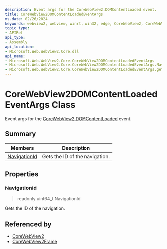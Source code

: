 ```yaml
---
description: Event args for the CoreWebView2.DOMContentLoaded event.
title: CoreWebView2DOMContentLoadedEventArgs
ms.date: 02/26/2024
keywords: webview2, webview, winrt, win32, edge, CoreWebView2, CoreWebView2Controller, browser control, edge html, CoreWebView2DOMContentLoadedEventArgs
topic_type:
- APIRef
api_type:
- Assembly
api_location:
- Microsoft.Web.WebView2.Core.dll
api_name:
- Microsoft.Web.WebView2.Core.CoreWebView2DOMContentLoadedEventArgs
- Microsoft.Web.WebView2.Core.CoreWebView2DOMContentLoadedEventArgs.NavigationId
- Microsoft.Web.WebView2.Core.CoreWebView2DOMContentLoadedEventArgs.get_NavigationId
---
```


# CoreWebView2DOMContentLoadedEventArgs Class



Event args for the [CoreWebView2.DOMContentLoaded](corewebview2.md#domcontentloaded) event.

## Summary

Members|Description
--|--
[NavigationId](#navigationid) | Gets the ID of the navigation.

## Properties

### NavigationId

> readonly  uint64_t NavigationId

Gets the ID of the navigation.






## Referenced by

- [CoreWebView2](corewebview2.md)
- [CoreWebView2Frame](corewebview2frame.md)
